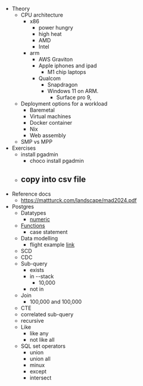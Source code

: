 - Theory
	- CPU architecture
		- x86
			- power hungry 
			- high heat 
			- AMD 
			- Intel 
		- arm
			- AWS Graviton
			- Apple iphones and ipad
				- M1 chip laptops
			- Qualcom 
				- Snapdragon
				- Windows 11 on ARM.
					- Surface pro 9, 
	- Deployment options for a workload
		- Baremetal 
		- Virtual machines
		- Docker container
		- Nix
		- Web assembly
	- SMP vs MPP
- Exercises
	- install pgadmin
		- choco install pgadmin
	- copy into csv file
		- 
- Reference docs
	- https://mattturck.com/landscape/mad2024.pdf
- Postgres
	- Datatypes
		- [numeric](https://www.postgresql.org/docs/current/datatype-numeric.html)
	- [Functions](https://www.postgresql.org/docs/9.1/functions-logical.html)
		- case statement
	- Data modelling
		- flight example [link](https://github.com/saboye/Data-Modeling-with-Postgres?tab=readme-ov-file)
	- SCD
	- CDC
	- Sub-query
		- exists
		- in    --stack 
			- 10,000
		- not in
	- Join
		- 100,000 and 100,000
	- CTE
	- correlated sub-query
	- recursive 
	- Like
		- like any
		- not like all 
	- SQL set operators 
		- union 
		- union all 
		- minux
		- except 
		- intersect

